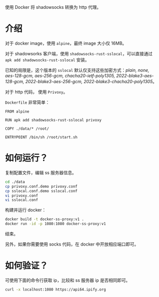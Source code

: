 
使用 Docker 将 shadowsocks 转换为 http 代理。

# 介绍

对于 docker image，使用 `alpine`，最终 image 大小仅 16MB。

对于 shadowsorks 客户端，使用 `shadowsocks-rust-sslocal`，可以直接通过 `apk add shadowsocks-rust-sslocal` 安装。

已知的局限是，这个版本的 `sslocal` 默认仅支持这些加密方式：*plain, none, aes-128-gcm, aes-256-gcm, chacha20-ietf-poly1305, 2022-blake3-aes-128-gcm, 2022-blake3-aes-256-gcm, 2022-blake3-chacha20-poly1305*。

对于 http 代码， 使用 `Privoxy`。

`Dockerfile` 非常简单：

```docker
FROM alpine

RUN apk add shadowsocks-rust-sslocal privoxy

COPY ./data/* /root/

ENTRYPOINT /bin/sh /root/start.sh
```

# 如何运行？

复制配置文件，编辑 ss 服务器信息。

```bash
cd ./data
cp privoxy.conf.demo privoxy.conf
cp sslocal.conf.demo sslocal.conf
vi privoxy.conf
vi sslocal.conf
```

构建并运行 docker：

```bash
docker build -t docker-ss-proxy:v1 .
docker run -id -p 1080:1080 docker-ss-proxy:v1
```

结束。

另外，如果你需要使用 socks 代码，在 docker 中开放相应端口即可。

# 如何验证？

可使用下面的命令行获取 ip，比较和 ss 服务器 ip 是否相同即可。

```bash
curl -x localhost:1080 https://api64.ipify.org
```